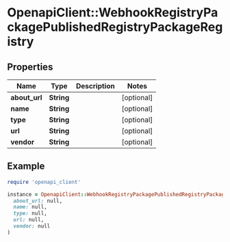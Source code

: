 # OpenapiClient::WebhookRegistryPackagePublishedRegistryPackageRegistry

## Properties

| Name | Type | Description | Notes |
| ---- | ---- | ----------- | ----- |
| **about_url** | **String** |  | [optional] |
| **name** | **String** |  | [optional] |
| **type** | **String** |  | [optional] |
| **url** | **String** |  | [optional] |
| **vendor** | **String** |  | [optional] |

## Example

```ruby
require 'openapi_client'

instance = OpenapiClient::WebhookRegistryPackagePublishedRegistryPackageRegistry.new(
  about_url: null,
  name: null,
  type: null,
  url: null,
  vendor: null
)
```

